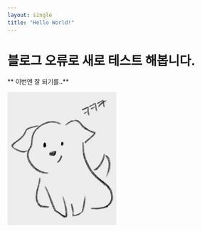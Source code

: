 ```yaml
---
layout: single
title: "Hello World!"
---
```


# 블로그 오류로 새로 테스트 해봅니다.

** 이번엔 잘 되기를..**





![dog](../images/2022-08-29-second/dog.jpg)
